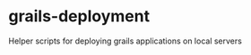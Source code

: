 grails-deployment
=================

Helper scripts for deploying grails applications on local servers